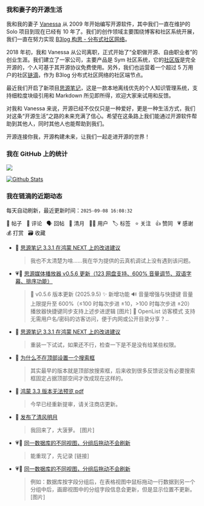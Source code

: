 ### 我和妻子的开源生活

我和我的妻子 [Vanessa](https://github.com/Vanessa219) 从 2009 年开始编写开源软件，其中我们一直在维护的 Solo 项目到现在已经有 10 年了。我们的创作领域主要围绕博客和社区系统开展，我们一直在努力实现 [B3log 构思 - 分布式社区网络](https://ld246.com/article/1546941897596)。

2018 年初，我和 Vanessa 从公司离职，正式开始了“全职做开源、自由职业者”的创业生涯。我们建立了一家公司，主要产品是 Sym 社区系统，它的[社区版](https://github.com/88250/symphony)是完全开源的，个人可基于其开源协议免费使用。另外，我们也运营着一个超过 5 万用户的社区[链滴](https://ld246.com)，作为 B3log 分布式社区网络的社区端节点。

最近我们开启了新项目[思源笔记](https://github.com/siyuan-note/siyuan)，这是一款本地离线优先的个人知识管理系统，支持细粒度块级引用和 Markdown 所见即所得，欢迎大家来试用和反馈。

对我和 Vanessa 来说，开源已经不仅仅只是一种爱好，更是一种生活方式，我们对这条“开源生活”之路的未来充满了信心。希望在这条路上我们能通过开源软件帮助到其他人，同时其他人也能帮助到我们。

开源连接你我，开源构建未来，让我们一起走进开源的世界！

### 我在 GitHub 上的统计

<a title="Hits" target="_blank" href="https://github.com/88250/88250"><img src="https://hits.b3log.org/88250/88250.svg"></a>

[![Github Stats](https://github-readme-stats.vercel.app/api?username=88250&theme=tokyonight&show_icons=true)](https://github.com/88250)

<!--events start -->

### 我在链滴的近期动态

每天自动刷新，最近更新时间：`2025-09-08 16:08:32`

📝 帖子 &nbsp; 💬 评论 &nbsp; 🗣 回帖 &nbsp; 🌙 清月 &nbsp; 👨‍💻 用户 &nbsp; 🏷️ 标签 &nbsp; ⭐️ 关注 &nbsp; 👍 赞同 &nbsp; 💗 感谢 &nbsp; 💰 打赏 &nbsp; 🗃 收藏

* 💬 [思源笔记 3.3.1 在鸿蒙 NEXT 上的改进建议](https://ld246.com/article/1757118775380/comment/1757300583802#comments)

  > 我也不太清楚为啥……我在华为提供的云真机调试上没有遇到该问题。
* 💗📝 [思源媒体播放器 v0.5.6 更新（123 网盘支持、600% 音量调节、双语字幕、排序功能）](https://ld246.com/article/1757084916817)

  > 📅 v0.5.6 版本更新 (2025.9.5) ✨ 新增功能 🔊 音量增强与快捷键 音量上限提升至 600%（≤100 时每次步进 ±10，&gt;100 时每次步进 ±20） 播放器快捷键同步支持上述步进逻辑 [图片] 🔐 OpenList 访客模式 支持无需用户名/密码的访客访问，便于内网或公开目录分享 ? ..
* 💬 [思源笔记 3.3.1 在鸿蒙 NEXT 上的改进建议](https://ld246.com/article/1757118775380/comment/1757152414481#comments)

  > 重装一下试试，如果还不行，检查一下是不是没有给某些权限。
* 💬 [为什么不在顶部设置一个搜索框](https://ld246.com/article/1757140430900/comment/1757150101963#comments)

  > 其实最早的版本就是顶部放搜索框，后来收到很多反馈说没有必要搜索框固定占据顶部空间才改成现在这样的。
* 💬 [鸿蒙 3.3 版本无法预览 pdf](https://ld246.com/article/1756220867148/comment/1757046268765#comments)

  > 今早已经重新提审，请关注商店更新。
* 🌙 [发布了清风明月](https://ld246.com/member/88250/breezemoons/1757007094389)

  > 我回来了，大菠萝。 [图片]
* 💗💬 [同一数据库的不同视图，分组后拖动不会刷新](https://ld246.com/article/1756869867017/comment/1756891658196#comments)

  > 能重现了，先记录 [链接]
* 💗📝 [同一数据库的不同视图，分组后拖动不会刷新](https://ld246.com/article/1756869867017)

  > 例如：数据库按字段分组后，在表格视图中鼠标拖动一行数据到另一个分组中后，画廊视图中的分组字段信息会更新，但是显示位置不更新。 [图片]


<!--events end -->
